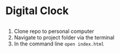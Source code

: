 # Digital Clock

##
1. Clone repo to personal computer
2. Navigate to project folder via the terminal
3.  In the command line `open index.html`